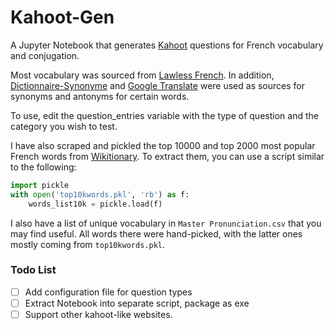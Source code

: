 # Kahoot-Gen

A Jupyter Notebook that generates [Kahoot](https://kahoot.com) questions for French vocabulary and conjugation.

Most vocabulary was sourced from [Lawless French](https://lawlessfrench.com). 
In addition, [Dictionnaire-Synonyme](https://dictionnaire-synonyme.com) and
[Google Translate](https://translate.google.com) were used as sources for synonyms and antonyms for certain words. 

To use, edit the question_entries variable with the type of question and the category you wish to test.

I have also scraped and pickled the top 10000 and top 2000 most popular French words from 
[Wikitionary](https://en.wiktionary.org/wiki/Wiktionary:French_frequency_lists/1-2000). To extract them, you can use 
a script similar to the following:
```python
import pickle
with open('top10kwords.pkl', 'rb') as f:
    words_list10k = pickle.load(f)
```

I also have a list of unique vocabulary in `Master Pronunciation.csv` that you may find useful. All words there were 
hand-picked, with the latter ones mostly coming from `top10kwords.pkl`.

### Todo List
- [ ] Add configuration file for question types
- [ ] Extract Notebook into separate script, package as exe
- [ ] Support other kahoot-like websites. 